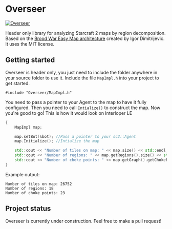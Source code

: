 # Overseer


[![Overseer](http://images.ctrustnetwork.com/static_pages/gaming/starcraft/unit_images_white/starcraft.2.overseer.png)](#features)

Header only library for analyzing Starcraft 2 maps by region decomposition. Based on the [Brood War Easy Map architecture](http://bwem.sourceforge.net/) created by Igor Dimitrijevic. It uses the MIT license.

## Getting started

Overseer is header only, you just need to include the folder anywhere in your source folder to use it.
Include the file `MapImpl.h` into your project to get started.

`#include "Overseer/MapImpl.h"`

You need to pass a pointer to your Agent to the map to have it fully configured. Then you need to call `Intialize()` to construct the map.
Now you're good to go! This is how it would look on Interloper LE

```c++
{
	MapImpl map;

	map.setBot(&bot); //Pass a pointer to your sc2::Agent
	map.Initialize(); //Intialize the map

	std::cout << "Number of tiles on map: " << map.size() << std::endl;
	std::cout << "Number of regions: " << map.getRegions().size() << std::endl;
	std::cout << "Number of choke points: " << map.getGraph().getChokePoints().size() << std::endl;
}
```

Example output:

```
Number of tiles on map: 26752
Number of regions: 18
Number of choke points: 23
```

## Project status

Overseer is currently under construction. Feel free to make a pull request!